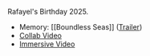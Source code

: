 Rafayel's Birthday 2025.
* Memory: [[Boundless Seas]] ([Trailer](https://www.youtube.com/watch?v=YU4_hpGN79c))
* [Collab Video](https://youtu.be/7Y5tA4mEz7A?si=AK8YXh2qj6DiCieP)
* [Immersive Video](https://youtu.be/EY1A8mZM6PM?si=yh_vH4isBACzEW5Q)